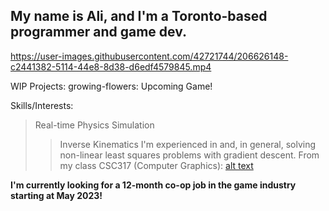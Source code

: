 ## My name is Ali, and I'm a Toronto-based programmer and game dev.
https://user-images.githubusercontent.com/42721744/206626148-c2441382-5114-44e8-8d38-d6edf4579845.mp4

WIP Projects:
growing-flowers: Upcoming Game!

Skills/Interests:

> Real-time Physics Simulation
> > Inverse Kinematics
I'm experienced in  and, in general, solving non-linear least squares problems with gradient descent.
From my class CSC317 (Computer Graphics):
[alt text](https://github.com/aligencoglu/aligencoglu/main/image.jpg?raw=true)


**I'm currently looking for a 12-month co-op job in the game industry starting at May 2023!**

